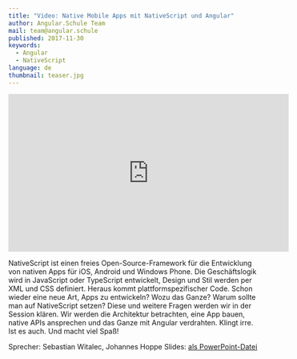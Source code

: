 ```yaml
---
title: "Video: Native Mobile Apps mit NativeScript und Angular"
author: Angular.Schule Team
mail: team@angular.schule
published: 2017-11-30
keywords:
  - Angular
  - NativeScript
language: de
thumbnail: teaser.jpg
---
```


<div class="video-container"><iframe width="560" height="315" src="https://www.youtube-nocookie.com/embed/pFId3_cs2_Q?rel=0" frameborder="0" gesture="media" allow="encrypted-media" allowfullscreen></iframe></div>

NativeScript ist einen freies Open-Source-Framework für die Entwicklung von nativen Apps für iOS, Android und Windows Phone. Die Geschäftslogik wird in JavaScript oder TypeScript entwickelt, Design und Stil werden per XML und CSS definiert. Heraus kommt plattformspezifischer Code. Schon wieder eine neue Art, Apps zu entwickeln? Wozu das Ganze? Warum sollte man auf NativeScript setzen? Diese und weitere Fragen werden wir in der Session klären. Wir werden die Architektur betrachten, eine App bauen, native APIs ansprechen und das Ganze mit Angular verdrahten. Klingt irre. Ist es auch. Und macht viel Spaß!

Sprecher: Sebastian Witalec, Johannes Hoppe
Slides: [als PowerPoint-Datei](http://johanneshoppe.github.io/presentations/2016/Angular2NativeScript/DWX-Angular%202.0%20und%20NativeScript.pptx)